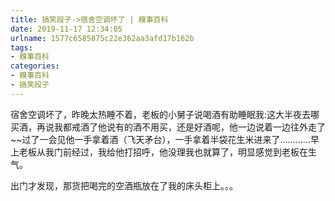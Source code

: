 ```yaml
---
title: 搞笑段子->宿舍空调坏了 | 糗事百科
date: 2019-11-17 12:34:05
urlname: 1577c6585875c22e362aa3afd17b162b
tags: 
- 糗事百科
categories:
- 糗事百科
- 搞笑段子
---
```

宿舍空调坏了，昨晚太热睡不着，老板的小舅子说喝酒有助睡眠我:这大半夜去哪买酒，再说我都戒酒了他说有的酒不用买，还是好酒呢，他一边说着一边往外走了~~过了一会见他一手拿着酒（飞天矛台），一手拿着半袋花生米进来了…………早上老板从我门前经过，我给他打招呼，他没理我也就算了，明显感觉到老板在生气。

出门才发现，那货把喝完的空酒瓶放在了我的床头柜上。。。



